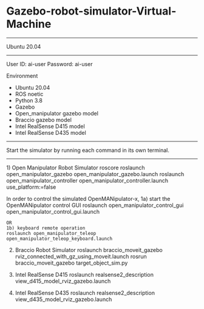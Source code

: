# Gazebo-robot-simulator-Virtual-Machine

***********************************************************************************************************
Ubuntu 20.04
***********************************************************************************************************
<p>
User ID: ai-user
Password: ai-user

Environment
- Ubuntu 20.04
- ROS noetic
- Python 3.8
- Gazebo 
- Open_manipulator gazebo model 
- Braccio gazebo model
- Intel RealSense D415 model 
- Intel RealSense D435 model 

</p>

***********************************************************************************************************
Start the simulator by running each command in its own terminal.
***********************************************************************************************************
<p>
1) Open Manipulator Robot Simulator
roscore
roslaunch open_manipulator_gazebo open_manipulator_gazebo.launch
roslaunch open_manipulator_controller open_manipulator_controller.launch use_platform:=false

In order to control the simulated OpenMANipulator-x,
	1a) start the OpenMANipulator control GUI
	roslaunch open_manipulator_control_gui open_manipulator_control_gui.launch

	OR  
	1b) keyboard remote operation
	roslaunch open_manipulator_teleop open_manipulator_teleop_keyboard.launch


2) Braccio Robot Simulator
roslaunch braccio_moveit_gazebo rviz_connected_with_gz_using_moveit.launch
rosrun braccio_moveit_gazebo target_object_sim.py


3) Intel RealSense D415
roslaunch realsense2_description view_d415_model_rviz_gazebo.launch


4) Intel RealSense D435
roslaunch realsense2_description view_d435_model_rviz_gazebo.launch
</p>

